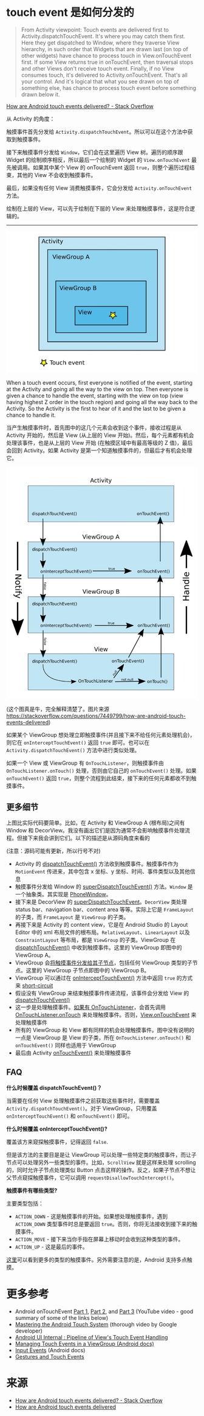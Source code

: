 # touch event 是如何分发的

> From Activity viewpoint:
> Touch events are delivered first to Activity.dispatchTouchEvent. It's where you may catch them first.
> Here they get dispatched to Window, where they traverse View hierarchy, in such order that Widgets that are drawn last (on top of other widgets) have chance to process touch in View.onTouchEvent first. If some View returns true in onTouchEvent, then traversal stops and other Views don't receive touch event.
> Finally, if no View consumes touch, it's delivered to Activity.onTouchEvent.
> That's all your control. And it's logical that what you see drawn on top of something else, has chance to process touch event before something drawn below it.

[How are Android touch events delivered? - Stack Overflow](https://stackoverflow.com/questions/7449799/how-are-android-touch-events-delivered)

从 Activity 的角度：

触摸事件首先分发给 `Activity.dispatchTouchEvent`。所以可以在这个方法中获取到触摸事件。

接下来触摸事件分发给 `Window`，它们会在这里遍历 View 树。遍历的顺序跟 Widget 的绘制顺序相反，所以最后一个绘制的 Widget 的 `View.onTouchEvent` 最先被调用。如果其中某个 View 的 onTouchEvent 返回 `true`，则整个遍历过程结束，其他的 View 不会收到触摸事件。

最后，如果没有任何 View 消费触摸事件，它会分发给 `Activity.onTouchEvent` 方法。

绘制在上层的 View，可以先于绘制在下层的 View 来处理触摸事件，这是符合逻辑的。

---

![](media/15614281991344.jpg)

When a touch event occurs, first everyone is notified of the event, starting at the Activity and going all the way to the view on top. Then everyone is given a chance to handle the event, starting with the view on top (view having highest Z order in the touch region) and going all the way back to the Activity. So the Activity is the first to hear of it and the last to be given a chance to handle it.

当产生触摸事件时，首先图中的这几个元素会收到这个事件，接收过程是从 Activity 开始的，然后是 View (从上层的 View 开始)。然后，每个元素都有机会处理该事件，也是从上层的 View 开始 (在触摸区域中有最高等级的 Z 值)，最后会回到 Activity。如果 Activity 是第一个知道触摸事件的，但最后才有机会处理它。





















![](media/15614296585511.jpg)

(这个图真是牛，完全解释清楚了。图片来源 https://stackoverflow.com/questions/7449799/how-are-android-touch-events-delivered)

如果某个 ViewGroup 想处理立即触摸事件(并且接下来不给任何元素处理机会)，则它在 `onInterceptTouchEvent()` 返回 `true` 即可。也可以在 `Activity.dispatchTouchEvent()` 方法中进行类似处理。

如果一个 View 或 ViewGroup 有 `OnTouchListener`，则触摸事件由 `OnTouchListener.onTouch()` 处理，否则由它自己的 `onTouchEvent()` 处理。如果 `onTouchEvent()` 返回 `true`，则整个流程到此结束，接下来的任何元素都收不到触摸事件。

## 更多细节
上图比实际代码要简单。比如，在 Activity 和 ViewGroup A (根布局)之间有 Window 和 DecorView。我没有画出它们是因为通常不会影响触摸事件处理流程。但接下来我会讲到它们。以下的描述是从源码角度来看的

(注意：源码可能有更新，所以行号不对)

+ Activity 的 [dispatchTouchEvent()](https://android.googlesource.com/platform/frameworks/base/+/master/core/java/android/app/Activity.java#3288) 方法收到触摸事件。触摸事件作为 `MotionEvent` 传进来，其中包含 x 坐标、y 坐标、时间、事件类型以及其他信息
+ 触摸事件分发给 Window 的 [superDispatchTouchEvent()](https://android.googlesource.com/platform/frameworks/base/+/master/core/java/android/view/Window.java#1593) 方法。`Window` 是一个抽象类。其实现是 [PhoneWindow](https://android.googlesource.com/platform/frameworks/base/+/696cba573e651b0e4f18a4718627c8ccecb3bda0/policy/src/com/android/internal/policy/impl/PhoneWindow.java#1241)。
+ 接下来是 DecorView 的 [superDispatchTouchEvent](https://android.googlesource.com/platform/frameworks/base.git/+/master/core/java/com/android/internal/policy/DecorView.java#444)。`DecorView` 类处理 status bar、navigation bar、content area 等等。实际上它是 `FrameLayout` 的子类，而 `FrameLayout` 是 `ViewGroup` 的子类。
+ 再接下来是 Activity 的 content view，它是在 Android Studio 的 Layout Editor 中的 xml 布局文件的根布局。`RelativeLayout`、`LinearLayout` 以及 `ConstraintLayout` 等布局，都是 `ViewGroup` 的子类。ViewGroup 在 [dispatchTouchEvent()](https://android.googlesource.com/platform/frameworks/base/+/master/core/java/android/view/ViewGroup.java#2473) 中收到触摸事件。这里的 ViewGroup 即图中的 ViewGroup A。
+ ViewGroup 会[将触摸事件分发给其子节点](https://android.googlesource.com/platform/frameworks/base/+/master/core/java/android/view/ViewGroup.java#2983)，包括任何 ViewGroup 类型的子节点。这里的 ViewGroup 子节点即图中的 ViewGroup B。
+ ViewGroup 可以通过在 [onInterceptTouchEvent()](https://android.googlesource.com/platform/frameworks/base/+/master/core/java/android/view/ViewGroup.java#3123) 方法中返回 `true` 的方式来 [short-circuit](https://android.googlesource.com/platform/frameworks/base/+/master/core/java/android/view/ViewGroup.java#2504)
+ 假设没有 ViewGroup 来结束触摸事件传递流程，该事件会分发给 View 的 [dispatchTouchEvent()](http://%60dispatchtouchevent%28%29%60/)
+ 这一步是处理触摸事件。[如果有 OnTouchListener](https://android.googlesource.com/platform/frameworks/base/+/android-4.3_r2.1/core/java/android/view/View.java#7379)，会首先调用 [OnTouchListener.onTouch](https://android.googlesource.com/platform/frameworks/base/+/android-4.3_r2.1/core/java/android/view/View.java#17783) 来处理触摸事件。否则，[View.onTouchEvent](https://android.googlesource.com/platform/frameworks/base/+/android-4.3_r2.1/core/java/android/view/View.java#8302) 来处理触摸事件
+ 所有的 ViewGroup 和 View 都有同样的机会处理触摸事件。图中没有说明的一点是 ViewGroup 是 View 的子类，所在 `OnTouchListener.onTouch()` 和 `onTouchEvent()` 同样也适用于 ViewGroup
+ 最后由 Activity [onTouchEvent()](https://android.googlesource.com/platform/frameworks/base/+/master/core/java/android/app/Activity.java#3024) 来处理触摸事件

## FAQ
**什么时候覆盖 dispatchTouchEvent()？**

当需要在任何 View 处理触摸事件之前获取这些事件时，需要覆盖 `Activity.dispatchTouchEvent()`。对于 ViewGroup，只用覆盖 `onInterceptTouchEvent()` 和 `onTouchEvent()` 即可。

**什么时候覆盖 onInterceptTouchEvent()?**

覆盖该方来窥探触摸事件，记得返回 `false`.

但是该方法的主要目是是让 ViewGroup 可以处理一些特定类的触摸事件，而让子节点可以处理另外一些类型的事件。比如，`ScrollView` 就是这样来处理 scrolling 的，同时允许子节点处理类似 Button 点击这样的操作。反之，如果子节点不想让父节点窥探触摸事件，它可以调用 `requestDisallowTouchIntercept()`。

**触摸事件有哪些类型?**

主要类型包括：

+ `ACTION_DOWN` - 这是触摸事件的开始。如果想处理触摸事件，遇到 `ACTION_DOWN` 类型事件时总是要返回 `true`。否则，你将无法接收到接下来的触摸事件。 
+ `ACTION_MOVE` - 接下来当你手指在屏幕上移动时会收到这种类型的事件。
+ `ACTION_UP` - 这是最后的事件。

[这里](https://developer.android.com/reference/android/view/MotionEvent.html)可以看到更多的类型的触摸事件。另外需要注意的是，Android 支持多点触摸。

# 更多参考

+ Android onTouchEvent [Part 1](https://www.youtube.com/watch?v=SYoN-OvdZ3M), [Part 2](https://www.youtube.com/watch?v=nOcznwNEBf4), and [Part 3](https://www.youtube.com/watch?v=GIWQn90av54) (YouTube video - good summary of some of the links below)
+ [Mastering the Android Touch System](https://www.youtube.com/watch?v=EZAoJU-nUyI) (thorough video by Google developer)
+ [Android UI Internal : Pipeline of View's Touch Event Handling](http://pierrchen.blogspot.com/2014/03/pipeline-of-android-touch-event-handling.html)
+ [Managing Touch Events in a ViewGroup (Android docs)](https://developer.android.com/training/gestures/viewgroup.html)
+ [Input Events](https://developer.android.com/guide/topics/ui/ui-events.html) (Android docs)
+ [Gestures and Touch Events](https://github.com/codepath/android_guides/wiki/Gestures-and-Touch-Events)

# 来源 
+ [How are Android touch events delivered? - Stack Overflow](https://stackoverflow.com/questions/7449799/how-are-android-touch-events-delivered)
+ [How are Android touch events delivered](https://medium.com/@studymongolian/how-touch-events-are-delivered-in-android-eee3b607b038)